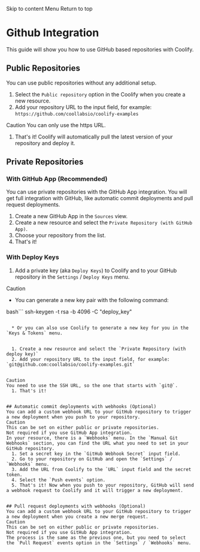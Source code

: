 Skip to content
Menu
Return to top
# Github Integration ​
This guide will show you how to use GitHub based repositories with Coolify.
## Public Repositories ​
You can use public repositories without any additional setup.
  1. Select the `Public repository` option in the Coolify when you create a new resource.
  2. Add your repository URL to the input field, for example: `https://github.com/coollabsio/coolify-examples`


Caution
You can only use the https URL.
  1. That's it! Coolify will automatically pull the latest version of your repository and deploy it.


## Private Repositories ​
### With GitHub App (Recommended) ​
You can use private repositories with the GitHub App integration. You will get full integration with GitHub, like automatic commit deployments and pull request deployments.
  1. Create a new GitHub App in the `Sources` view.
  2. Create a new resource and select the `Private Repository (with GitHub App)`.
  3. Choose your repository from the list.
  4. That's it!


### With Deploy Keys ​
  1. Add a private key (aka `Deploy Keys`) to Coolify and to your GitHub repository in the `Settings` / `Deploy Keys` menu.


Caution
  * You can generate a new key pair with the following command:


bash```
ssh-keygen -t rsa -b 4096 -C "deploy_key"
```

  * Or you can also use Coolify to generate a new key for you in the `Keys & Tokens` menu.


  1. Create a new resource and select the `Private Repository (with deploy key)`
  2. Add your repository URL to the input field, for example: `git@github.com:coollabsio/coolify-examples.git`


Caution
You need to use the SSH URL, so the one that starts with `git@`.
  1. That's it!


## Automatic commit deployments with webhooks (Optional) ​
You can add a custom webhook URL to your GitHub repository to trigger a new deployment when you push to your repository.
Caution
This can be set on either public or private repositories.
Not required if you use GitHub App integration.
In your resource, there is a `Webhooks` menu. In the `Manual Git Webhooks` section, you can find the URL what you need to set in your GitHub repository.
  1. Set a secret key in the `GitHub Webhook Secret` input field.
  2. Go to your repository on GitHub and open the `Settings` / `Webhooks` menu.
  3. Add the URL from Coolify to the `URL` input field and the secret token.
  4. Select the `Push events` option.
  5. That's it! Now when you push to your repository, GitHub will send a webhook request to Coolify and it will trigger a new deployment.


## Pull request deployments with webhooks (Optional) ​
You can add a custom webhook URL to your GitHub repository to trigger a new deployment when you create a new merge request.
Caution
This can be set on either public or private repositories.
Not required if you use GitHub App integration.
The process is the same as the previous one, but you need to select the `Pull Request` events option in the `Settings` / `Webhooks` menu.
